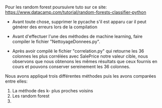 Pour les random forest poursuivre tuto sur ce site: https://www.datacamp.com/tutorial/random-forests-classifier-python

- Avant toute chose, supprimer le pycache s'il est apparu car il peut générer des erreurs lors de la compilation

- Avant d'effectuer l'une des méthodes de machine learning, faire compiler le fichier "NettoyageDonnees.py".

- Après avoir compilé le fichier "correlation.py" qui retourne les 36 colonnes les plus corrélées avec SalePrice notre valeur cible, nous observons que nous obtenons les mêmes résultats que ceux fournis en cours et pouvons conserver sereinement les 36 colonnes. 

Nous avons appliqué trois différentes méthodes puis les avons comparées entre elles: 
1) La méthode des k- plus proches voisins
2) Les random forest 
3) 
